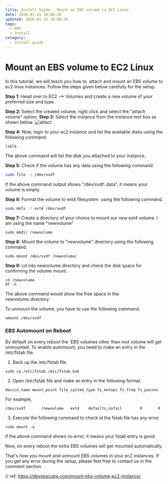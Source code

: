 ```yaml
---
title: Install Guide - Mount an EBS volume to EC2 Linux
date: 2020-01-25 18:00:26
updated: 2020-01-25 18:00:26
tags:
  - EBS
  - install
category:
  - install_guide
---
```


# Mount an EBS volume to EC2 Linux

In this tutorial, we will teach you how to  attach and mount an EBS volume to ec2 linux instances. Follow the steps given below carefully for the setup.

**Step 1:** Head over to EC2 
–> Volumes and create a new volume of your preferred size and type.

**Step 2:** Select the created volume, right click and select the "attach volume" option. 
**Step 3:** Select the instance from the instance text box as shown below.
![attact](https://tungexplorer.s3.ap-southeast-1.amazonaws.com/aws/ebs/EBS_Attact.jpg)  

**Step 4:** Now, login to your ec2 instance and list the available disks using the following command.
```
lsblk
```
The above command will list the disk you attached to your instance.

**Step 5:** Check if the volume has any data using the following command.
```bash
sudo file -s /dev/xvdf
```
If the above command output shows "/dev/xvdf: data", it means your volume is empty.

**Step 6:** Format the volume to ext4 filesystem  using the following command.
```bash
sudo mkfs -t ext4 /dev/xvdf
```

 **Step 7:** Create a directory of your choice to mount our new ext4 volume. I am using the name "newvolume"
```
sudo mkdir /newvolume
```

 **Step 8:** Mount the volume to "newvolume" directory using the following command.
 ```
sudo mount /dev/xvdf /newvolume/
```


**Step 9:** cd into newvolume directory and check the disk space for confirming the volume mount.
```
cd /newvolume 
df -h .
```

The above command would show the free space in the newvolume directory.

To unmount the volume, you have to use the following command.
```
umount /dev/xvdf
```
### EBS Automount on Reboot

By default on every reboot the  EBS volumes other than root volume will get unmounted. To enable automount, you need to make an entry in the /etc/fstab file.

1.  Back up the /etc/fstab file.
```
sudo cp /etc/fstab /etc/fstab.bak
```

2. Open /etc/fstab file and make an entry in the following format.
```
device_name mount_point file_system_type fs_mntops fs_freq fs_passno
```

For example,
```
/dev/xvdf       /newvolume   ext4    defaults,nofail        0       0
```

3. Execute the following command to check id the fstab file has any error.
```
sudo mount -a
```

If the above command shows no error, it means your fstab entry is good.

Now, on every reboot the extra EBS volumes will get mounted automatically.

That's how you mount and unmount EBS volumes in your ec2 instances. If you get any error during the setup, please feel free to contact us in the comment section.

// ref: https://devopscube.com/mount-ebs-volume-ec2-instance/